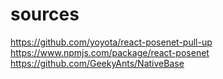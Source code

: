 # sources
https://github.com/yoyota/react-posenet-pull-up
https://www.npmjs.com/package/react-posenet
https://github.com/GeekyAnts/NativeBase